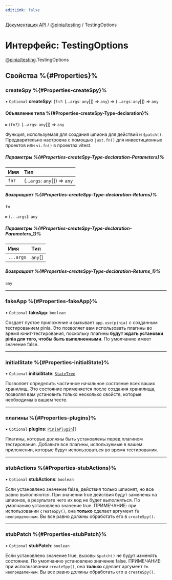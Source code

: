 ```yaml
---
editLink: false
---
```


[Документация API](../index.md) / [@pinia/testing](../modules/pinia_testing.md) / TestingOptions

# Интерфейс: TestingOptions

[@pinia/testing](../modules/pinia_testing.md).TestingOptions

## Свойства %{#Properties}%

### createSpy %{#Properties-createSpy}%

• `Optional` **createSpy**: (`fn?`: (...`args`: `any`[]) => `any`) => (...`args`: `any`[]) => `any`

#### Объявление типа %{#Properties-createSpy-Type-declaration}%

▸ (`fn?`): (...`args`: `any`[]) => `any`

Функция, используемая для создания шпиона для действий и `$patch()`. Предварительно настроена с помощью `just.fn()` для инвестиционных проектов или `vi.fn()` в проектах vitest.

##### Параметры %{#Properties-createSpy-Type-declaration-Parameters}%

| Имя   | Тип                           |
| :---- | :---------------------------- |
| `fn?` | (...`args`: `any`[]) => `any` |

##### Возвращает %{#Properties-createSpy-Type-declaration-Returns}%

`fn`

▸ (`...args`): `any`

##### Параметры %{#Properties-createSpy-Type-declaration-Parameters_1}%

| Имя      | Тип    |
| :-------- | :------ |
| `...args` | `any`[] |

##### Возвращает %{#Properties-createSpy-Type-declaration-Returns_1}%

`any`

---

### fakeApp %{#Properties-fakeApp}%

• `Optional` **fakeApp**: `boolean`

Создает пустое приложение и вызывает `app.use(pinia)` с созданным тестированием pinia. Это позволяет вам использовать плагины во время юнит-тестирования, поскольку плагины **будут ждать установки pinia для того, чтобы быть выполненными**. По умолчанию имеет значение false.

---

### initialState %{#Properties-initialState}%

• `Optional` **initialState**: [`StateTree`](../modules/pinia.md#statetree)

Позволяет определить частичное начальное состояние всех ваших хранилищ. Это состояние применяется после создания хранилища,
позволяя вам установить только несколько свойств, которые необходимы в вашем тесте.

---

### плагины %{#Properties-plugins}%

• `Optional` **plugins**: [`PiniaPlugin`](pinia.PiniaPlugin.md)[]

Плагины, которые должны быть установлены перед плагином тестирования. Добавьте все плагины, используемые в вашем приложении, которые будут использоваться во время тестирования.

---

### stubActions %{#Properties-stubActions}%

• `Optional` **stubActions**: `boolean`

Если установлено значение false, действия только шпионят, но все равно выполняются. При значении true действия будут заменены на шпионов, в результате чего их код не будет выполняться. По умолчанию установлено значение true. ПРИМЕЧАНИЕ: при использовании `createSpy()`, она **только** сделает аргумент `fn` `неопределенным`. Вы все равно должны обработать его в `createSpy()`.

---

### stubPatch %{#Properties-stubPatch}%

• `Optional` **stubPatch**: `boolean`

Если установлено значение true, вызовы `$patch()` не будут изменять состояние. По умолчанию установлено значение false. ПРИМЕЧАНИЕ: при использовании `createSpy()`, она **только** сделает аргумент `fn` `неопределенным`. Вы все равно должны обработать его в `createSpy()`.
